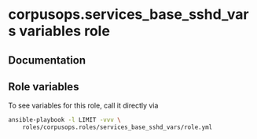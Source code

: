 # corpusops.services_base_sshd_vars variables role
## Documentation

## Role variables
To see variables for this role, call it directly via
```bash
ansible-playbook -l LIMIT -vvv \
    roles/corpusops.roles/services_base_sshd_vars/role.yml
```
